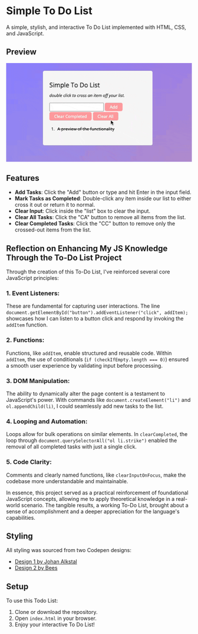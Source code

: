 # Simple To Do List

A simple, stylish, and interactive To Do List implemented with HTML, CSS, and JavaScript.

## Preview

![To-Do List Animated Preview](img/Preview.gif)

## Features

- **Add Tasks**: Click the "Add" button or type and hit Enter in the input field.
- **Mark Tasks as Completed**: Double-click any item inside our list to either cross it out or return it to normal.
- **Clear Input**: Click inside the "list" box to clear the input.
- **Clear All Tasks**: Click the "CA" button to remove all items from the list.
- **Clear Completed Tasks**: Click the "CC" button to remove only the crossed-out items from the list.

## Reflection on Enhancing My JS Knowledge Through the To-Do List Project

Through the creation of this To-Do List, I've reinforced several core JavaScript principles:

### 1. **Event Listeners**:

These are fundamental for capturing user interactions. The line `document.getElementById("button").addEventListener("click", addItem);` showcases how I can listen to a button click and respond by invoking the `addItem` function.

### 2. **Functions**:

Functions, like `addItem`, enable structured and reusable code. Within `addItem`, the use of conditionals (`if (checkIfEmpty.length === 0)`) ensured a smooth user experience by validating input before processing.

### 3. **DOM Manipulation**:

The ability to dynamically alter the page content is a testament to JavaScript's power. With commands like `document.createElement("li")` and `ol.appendChild(li)`, I could seamlessly add new tasks to the list.

### 4. **Looping and Automation**:

Loops allow for bulk operations on similar elements. In `clearCompleted`, the loop through `document.querySelectorAll("ol li.strike")` enabled the removal of all completed tasks with just a single click.

### 5. **Code Clarity**:

Comments and clearly named functions, like `clearInputOnFocus`, make the codebase more understandable and maintainable.

In essence, this project served as a practical reinforcement of foundational JavaScript concepts, allowing me to apply theoretical knowledge in a real-world scenario. The tangible results, a working To-Do List, brought about a sense of accomplishment and a deeper appreciation for the language's capabilities.

## Styling

All styling was sourced from two Codepen designs:

- [Design 1 by Johan Alkstal](https://codepen.io/johanalkstal/pen/AavgNz)
- [Design 2 by Bees](https://codepen.io/beeeees/pen/AJBjKR)

## Setup

To use this Todo List:

1. Clone or download the repository.
2. Open `index.html` in your browser.
3. Enjoy your interactive To Do List!

